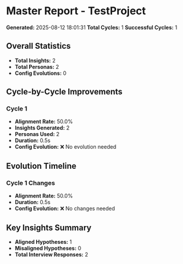 # Master Report - TestProject

**Generated:** 2025-08-12 18:01:31
**Total Cycles:** 1
**Successful Cycles:** 1

## Overall Statistics

- **Total Insights:** 2
- **Total Personas:** 2
- **Config Evolutions:** 0

## Cycle-by-Cycle Improvements

### Cycle 1

- **Alignment Rate:** 50.0%
- **Insights Generated:** 2
- **Personas Used:** 2
- **Duration:** 0.5s
- **Config Evolution:** ❌ No evolution needed

## Evolution Timeline

### Cycle 1 Changes

- **Alignment Rate:** 50.0%
- **Duration:** 0.5s
- **Config Evolution:** ❌ No changes needed

## Key Insights Summary

- **Aligned Hypotheses:** 1
- **Misaligned Hypotheses:** 0
- **Total Interview Responses:** 2

